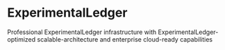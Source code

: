 # ExperimentalLedger
Professional ExperimentalLedger infrastructure with ExperimentalLedger-optimized scalable-architecture and enterprise cloud-ready capabilities
